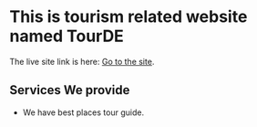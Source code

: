 # This is tourism related website named TourDE

The live site link is here: [Go to the site](https://tourism0.web.app/).

## Services We provide

* We have best places tour guide.
